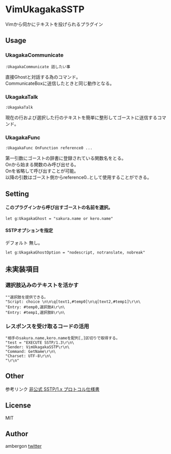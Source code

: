 # VimUkagakaSSTP
Vimから伺かにテキストを投げられるプラグイン


## Usage
### UkagakaCommunicate
```
:UkagakaCommunicate 話したい事
```
直接Ghostと対話する為のコマンド。<br>
CommunicateBoxに送信したときと同じ動作となる。


### UkagakaTalk
```
:UkagakaTalk
```
現在の行および選択した行のテキストを簡単に整形してゴーストに送信するコマンド。


### UkagakaFunc
```
:UkagakaFunc OnFunction reference0 ...
```
第一引数にゴーストの辞書に登録されている関数名をとる。<br>
Onから始まる関数のみ呼び出せる。<br>
Onを省略して呼び出すことが可能。<br>
以降の引数はゴースト側からreference0..として使用することができる。<br>



## Setting
#### このプラグインから呼び出すゴーストの名前を選択。
```
let g:UkagakaGhost = "sakura.name or kero.name"
```

#### SSTPオプションを指定
デフォルト 無し。
```
let g:UkagakaGhostOption = "nodescript, notranslate, nobreak"
```


## 未実装項目
### 選択肢込みのテキストを活かす
```
""選択肢を提供できる。
"Script: choice \n\n\q[text1,#temp0]\n\q[text2,#temp1]\r\n\
"Entry: #temp0,選択肢A\r\n\
"Entry: #temp1,選択肢B\r\n\
```


### レスポンスを受け取るコードの活用
```
"相手のsakura.name,kero.nameを配列[,]区切りで取得する。
"test = "EXECUTE SSTP/1.3\r\n\
"Sender: VimUkagakaSSTP\r\n\
"Command: GetName\r\n\
"Charset: UTF-8\r\n\
"\r\n"
```


## Other
参考リンク
[非公式 SSTP/1.x プロトコル仕様書](https://www.ooyashima.net/db/sstp.html)


## License
MIT


## Author
ambergon 
[twitter](https://twitter.com/Sc_lFoxGon)
